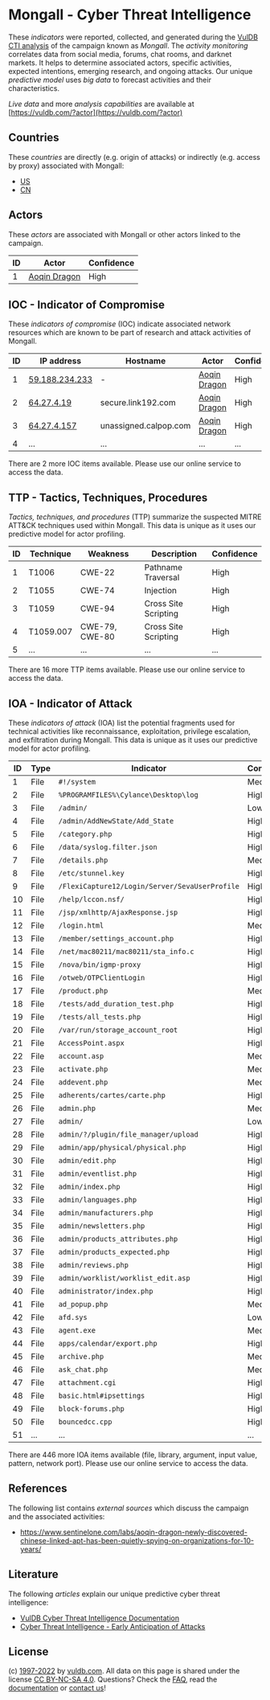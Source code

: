 # Mongall - Cyber Threat Intelligence

These _indicators_ were reported, collected, and generated during the [VulDB CTI analysis](https://vuldb.com/?kb.cti) of the campaign known as _Mongall_. The _activity monitoring_ correlates data from social media, forums, chat rooms, and darknet markets. It helps to determine associated actors, specific activities, expected intentions, emerging research, and ongoing attacks. Our unique _predictive model_ uses _big data_ to forecast activities and their characteristics.

_Live data_ and more _analysis capabilities_ are available at [https://vuldb.com/?actor](https://vuldb.com/?actor)

## Countries

These _countries_ are directly (e.g. origin of attacks) or indirectly (e.g. access by proxy) associated with Mongall:

* [US](https://vuldb.com/?country.us)
* [CN](https://vuldb.com/?country.cn)

## Actors

These _actors_ are associated with Mongall or other actors linked to the campaign.

ID | Actor | Confidence
-- | ----- | ----------
1 | [Aoqin Dragon](https://vuldb.com/?actor.aoqin_dragon) | High

## IOC - Indicator of Compromise

These _indicators of compromise_ (IOC) indicate associated network resources which are known to be part of research and attack activities of Mongall.

ID | IP address | Hostname | Actor | Confidence
-- | ---------- | -------- | ----- | ----------
1 | [59.188.234.233](https://vuldb.com/?ip.59.188.234.233) | - | [Aoqin Dragon](https://vuldb.com/?actor.aoqin_dragon) | High
2 | [64.27.4.19](https://vuldb.com/?ip.64.27.4.19) | secure.link192.com | [Aoqin Dragon](https://vuldb.com/?actor.aoqin_dragon) | High
3 | [64.27.4.157](https://vuldb.com/?ip.64.27.4.157) | unassigned.calpop.com | [Aoqin Dragon](https://vuldb.com/?actor.aoqin_dragon) | High
4 | ... | ... | ... | ...

There are 2 more IOC items available. Please use our online service to access the data.

## TTP - Tactics, Techniques, Procedures

_Tactics, techniques, and procedures_ (TTP) summarize the suspected MITRE ATT&CK techniques used within Mongall. This data is unique as it uses our predictive model for actor profiling.

ID | Technique | Weakness | Description | Confidence
-- | --------- | -------- | ----------- | ----------
1 | T1006 | CWE-22 | Pathname Traversal | High
2 | T1055 | CWE-74 | Injection | High
3 | T1059 | CWE-94 | Cross Site Scripting | High
4 | T1059.007 | CWE-79, CWE-80 | Cross Site Scripting | High
5 | ... | ... | ... | ...

There are 16 more TTP items available. Please use our online service to access the data.

## IOA - Indicator of Attack

These _indicators of attack_ (IOA) list the potential fragments used for technical activities like reconnaissance, exploitation, privilege escalation, and exfiltration during Mongall. This data is unique as it uses our predictive model for actor profiling.

ID | Type | Indicator | Confidence
-- | ---- | --------- | ----------
1 | File | `#!/system` | Medium
2 | File | `%PROGRAMFILES%\Cylance\Desktop\log` | High
3 | File | `/admin/` | Low
4 | File | `/admin/AddNewState/Add_State` | High
5 | File | `/category.php` | High
6 | File | `/data/syslog.filter.json` | High
7 | File | `/details.php` | Medium
8 | File | `/etc/stunnel.key` | High
9 | File | `/FlexiCapture12/Login/Server/SevaUserProfile` | High
10 | File | `/help/lccon.nsf/` | High
11 | File | `/jsp/xmlhttp/AjaxResponse.jsp` | High
12 | File | `/login.html` | Medium
13 | File | `/member/settings_account.php` | High
14 | File | `/net/mac80211/mac80211/sta_info.c` | High
15 | File | `/nova/bin/igmp-proxy` | High
16 | File | `/otweb/OTPClientLogin` | High
17 | File | `/product.php` | Medium
18 | File | `/tests/add_duration_test.php` | High
19 | File | `/tests/all_tests.php` | High
20 | File | `/var/run/storage_account_root` | High
21 | File | `AccessPoint.aspx` | High
22 | File | `account.asp` | Medium
23 | File | `activate.php` | Medium
24 | File | `addevent.php` | Medium
25 | File | `adherents/cartes/carte.php` | High
26 | File | `admin.php` | Medium
27 | File | `admin/` | Low
28 | File | `admin/?/plugin/file_manager/upload` | High
29 | File | `admin/app/physical/physical.php` | High
30 | File | `admin/edit.php` | High
31 | File | `admin/eventlist.php` | High
32 | File | `admin/index.php` | High
33 | File | `admin/languages.php` | High
34 | File | `admin/manufacturers.php` | High
35 | File | `admin/newsletters.php` | High
36 | File | `admin/products_attributes.php` | High
37 | File | `admin/products_expected.php` | High
38 | File | `admin/reviews.php` | High
39 | File | `admin/worklist/worklist_edit.asp` | High
40 | File | `administrator/index.php` | High
41 | File | `ad_popup.php` | Medium
42 | File | `afd.sys` | Low
43 | File | `agent.exe` | Medium
44 | File | `apps/calendar/export.php` | High
45 | File | `archive.php` | Medium
46 | File | `ask_chat.php` | Medium
47 | File | `attachment.cgi` | High
48 | File | `basic.html#ipsettings` | High
49 | File | `block-forums.php` | High
50 | File | `bouncedcc.cpp` | High
51 | ... | ... | ...

There are 446 more IOA items available (file, library, argument, input value, pattern, network port). Please use our online service to access the data.

## References

The following list contains _external sources_ which discuss the campaign and the associated activities:

* https://www.sentinelone.com/labs/aoqin-dragon-newly-discovered-chinese-linked-apt-has-been-quietly-spying-on-organizations-for-10-years/

## Literature

The following _articles_ explain our unique predictive cyber threat intelligence:

* [VulDB Cyber Threat Intelligence Documentation](https://vuldb.com/?kb.cti)
* [Cyber Threat Intelligence - Early Anticipation of Attacks](https://www.scip.ch/en/?labs.20201022)

## License

(c) [1997-2022](https://vuldb.com/?kb.changelog) by [vuldb.com](https://vuldb.com/?kb.about). All data on this page is shared under the license [CC BY-NC-SA 4.0](https://creativecommons.org/licenses/by-nc-sa/4.0/). Questions? Check the [FAQ](https://vuldb.com/?kb.faq), read the [documentation](https://vuldb.com/?kb) or [contact us](https://vuldb.com/?contact)!
